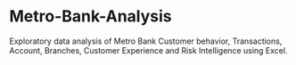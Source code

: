 # Metro-Bank-Analysis
Exploratory data analysis of Metro Bank Customer behavior, Transactions, Account, Branches, Customer Experience and Risk Intelligence using Excel.
